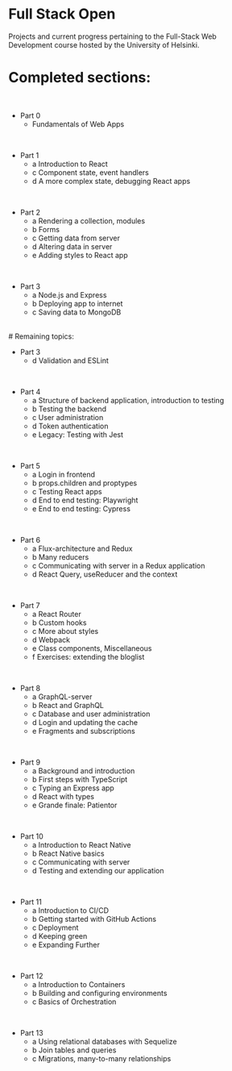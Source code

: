 # Full Stack Open
Projects and current progress pertaining to the Full-Stack Web Development course hosted by the University of Helsinki.
<br>
# Completed sections:
<br>
<ul>
  <li>Part 0
    <ul>
      <li>Fundamentals of Web Apps</li>
    </ul>
  </li>
</ul>
<br>
<ul>
  <li>Part 1
    <ul>
      <li>a Introduction to React</li>
      <li>c Component state, event handlers</li>
      <li>d A more complex state, debugging React apps</li>
    </ul>
  </li>
</ul>
<br>
<ul>
  <li>Part 2
    <ul>
      <li>a Rendering a collection, modules</li>
      <li>b Forms</li>
      <li>c Getting data from server</li>
      <li>d Altering data in server</li>
      <li>e Adding styles to React app</li>
    </ul>
  </li>
</ul>
<br>
<ul>
  <li>Part 3
    <ul>
      <li>a Node.js and Express</li>
      <li>b Deploying app to internet</li>
      <li>c Saving data to MongoDB</li>
    </ul>
  </li>
</ul>
<br>
# Remaining topics:
<br>
<ul>
  <li>Part 3
    <ul>
      <li>d Validation and ESLint</li>
    </ul>
  </li>
</ul>
<br>
<ul>
  <li>Part 4
    <ul>
      <li>a Structure of backend application, introduction to testing</li>
      <li>b Testing the backend</li>
      <li>c User administration</li>
      <li>d Token authentication</li>
      <li>e Legacy: Testing with Jest</li>
    </ul>
  </li>
</ul>
<br>
<ul>
  <li>Part 5
    <ul>
      <li>a Login in frontend</li>
      <li>b props.children and proptypes</li>
      <li>c Testing React apps</li>
      <li>d End to end testing: Playwright</li>
      <li>e End to end testing: Cypress</li>
    </ul>
  </li>
</ul>
<br>
<ul>
  <li>Part 6
    <ul>
      <li>a Flux-architecture and Redux</li>
      <li>b Many reducers</li>
      <li>c Communicating with server in a Redux application</li>
      <li>d React Query, useReducer and the context</li>
    </ul>
  </li>
</ul>
<br>
<ul>
  <li>Part 7
    <ul>
      <li>a React Router</li>
      <li>b Custom hooks</li>
      <li>c More about styles</li>
      <li>d Webpack</li>
      <li>e Class components, Miscellaneous</li>
      <li>f Exercises: extending the bloglist</li>
    </ul>
  </li>
</ul>
<br>
<ul>
  <li>Part 8
    <ul>
      <li>a GraphQL-server</li>
      <li>b React and GraphQL</li>
      <li>c Database and user administration</li>
      <li>d Login and updating the cache</li>
      <li>e Fragments and subscriptions</li>
    </ul>
  </li>
</ul>
<br>
<ul>
  <li>Part 9
    <ul>
      <li>a Background and introduction</li>
      <li>b First steps with TypeScript</li>
      <li>c Typing an Express app</li>
      <li>d React with types</li>
      <li>e Grande finale: Patientor</li>
    </ul>
  </li>
</ul>
<br>
<ul>
  <li>Part 10
    <ul>
      <li>a Introduction to React Native</li>
      <li>b React Native basics</li>
      <li>c Communicating with server</li>
      <li>d Testing and extending our application</li>
    </ul>
  </li>
</ul>
<br>
<ul>
  <li>Part 11
    <ul>
      <li>a Introduction to CI/CD</li>
      <li>b Getting started with GitHub Actions</li>
      <li>c Deployment</li>
      <li>d Keeping green</li>
      <li>e Expanding Further</li>
    </ul>
  </li>
</ul>
<br>
<ul>
  <li>Part 12
    <ul>
      <li>a Introduction to Containers</li>
      <li>b Building and configuring environments</li>
      <li>c Basics of Orchestration</li>
    </ul>
  </li>
</ul>
<br>
<ul>
  <li>Part 13
    <ul>
      <li>a Using relational databases with Sequelize</li>
      <li>b Join tables and queries</li>
      <li>c Migrations, many-to-many relationships</li>
    </ul>
  </li>
</ul>
